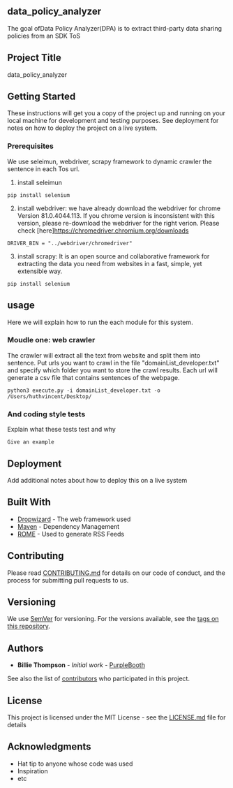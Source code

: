 ## data_policy_analyzer
The goal ofData Policy Analyzer(DPA) is to extract third-party  data  sharing  policies  from  an  SDK  ToS

## Project Title
data_policy_analyzer

## Getting Started

These instructions will get you a copy of the project up and running on your local machine for development and testing purposes. See deployment for notes on how to deploy the project on a live system.

### Prerequisites

We use seleimun, webdriver, scrapy framework to dynamic crawler the sentence in each Tos url. 
1. install seleimun
```
pip install selenium
```
2. install webdriver: we have already download the webdriver for chrome Version 81.0.4044.113. If you chrome version is inconsistent with this version, please re-download the webdriver for the right verion. Please check [here]https://chromedriver.chromium.org/downloads 
```
DRIVER_BIN = "../webdriver/chromedriver"
```
3. install scrapy: It is an open source and collaborative framework for extracting the data you need from websites in a fast, simple, yet extensible way.
``` 
pip install selenium
``` 


## usage

Here we will explain how to run the each module for this system.

### Moudle one: web crawler 

The crawler will extract all the text from website and split them into sentence. Put urls you want to crawl in the file "domainList_developer.txt" and specify which folder you want to store the crawl results. Each url will generate a csv file that contains sentences of the webpage.

```
python3 execute.py -i domainList_developer.txt -o /Users/huthvincent/Desktop/

```

### And coding style tests

Explain what these tests test and why

```
Give an example
```

## Deployment

Add additional notes about how to deploy this on a live system

## Built With

* [Dropwizard](http://www.dropwizard.io/1.0.2/docs/) - The web framework used
* [Maven](https://maven.apache.org/) - Dependency Management
* [ROME](https://rometools.github.io/rome/) - Used to generate RSS Feeds

## Contributing

Please read [CONTRIBUTING.md](https://gist.github.com/PurpleBooth/b24679402957c63ec426) for details on our code of conduct, and the process for submitting pull requests to us.

## Versioning

We use [SemVer](http://semver.org/) for versioning. For the versions available, see the [tags on this repository](https://github.com/your/project/tags). 

## Authors

* **Billie Thompson** - *Initial work* - [PurpleBooth](https://github.com/PurpleBooth)

See also the list of [contributors](https://github.com/your/project/contributors) who participated in this project.

## License

This project is licensed under the MIT License - see the [LICENSE.md](LICENSE.md) file for details

## Acknowledgments

* Hat tip to anyone whose code was used
* Inspiration
* etc

